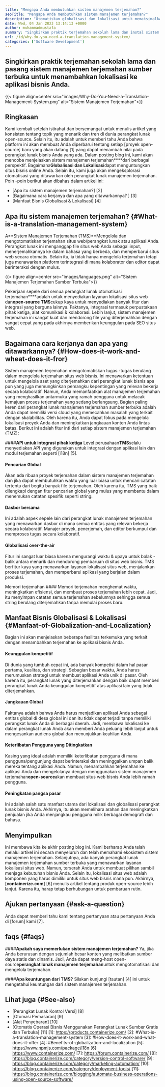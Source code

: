 ```yaml
---
title: "Mengapa Anda membutuhkan sistem manajemen terjemahan?" 
seoTitle: "Mengapa Anda membutuhkan sistem manajemen terjemahan?" 
description: "Otomatiskan globalisasi dan lokalisasi untuk memaksimalkan jangkauan produk Anda. Mari kita jelajahi bagaimana perangkat lunak Anda memanfaatkan sistem manajemen terjemahan." 
date: Wed, 04 Jan 2023 13:14:13 +0000
author: muhammadmustafa
summary: "Singkirkan praktik terjemahan sekolah lama dan instal sistem manajemen terjemahan sumber terbuka untuk menambahkan lokalisasi ke aplikasi bisnis Anda." 
url: /id/why-do-you-need-a-translation-management-system/
categories: ['Software Development']
---
```


## Singkirkan praktik terjemahan sekolah lama dan pasang sistem manajemen terjemahan sumber terbuka untuk menambahkan lokalisasi ke aplikasi bisnis Anda.

{{< figure align=center src="images/Why-Do-You-Need-a-Translation-Management-System.png" alt="Sistem Manajemen Terjemahan">}}


## Ringkasan
Kami kembali setelah istirahat dan bersemangat untuk menulis artikel yang konsisten tentang topik yang menarik dan tren di dunia perangkat lunak open-source. Selain itu, itu adalah untuk memberi tahu Anda bahwa platform ini akan membuat Anda diperbarui tentang setiap [proyek open-source] baru yang akan datang [1] yang dapat menambah nilai pada perangkat lunak bisnis Anda yang ada.
Dalam posting blog ini, kami akan mencoba menjelaskan sistem manajemen terjemahan****dari berbagai perspektif. Bagaimana**Globalisasi dan Lokalisasi**dapat menguntungkan situs bisnis online Anda. Selain itu, kami juga akan mengeksplorasi otomatisasi yang ditawarkan oleh perangkat lunak manajemen terjemahan.
Poin -poin berikut akan dibahas dalam artikel ini:
  * [Apa itu sistem manajemen terjemahan?] [2]
  * [Bagaimana cara kerjanya dan apa yang ditawarkannya? ] [3]
  * [Manfaat Bisnis Globalisasi & Lokalisasi] [4]

## Apa itu sistem manajemen terjemahan? {#What-is-a-translation-management-system}
A**Sistem Manajemen Terjemahan (TMS)**Mengelola dan mengotomatiskan terjemahan situs web/perangkat lunak atau aplikasi Anda. Perangkat lunak ini menganggap file situs web Anda sebagai input, menerjemahkannya ke dalam bahasa yang berbeda, dan memperbarui situs web secara otomatis. Selain itu, ia tidak hanya mengelola terjemahan tetapi juga menawarkan platform terintegrasi di mana kolaborator dan editor dapat berinteraksi dengan mulus.

{{< figure align=center src="images/languages.png" alt="Sistem Manajemen Terjemahan Sumber Terbuka">}}

Pekerjaan sepele dari semua perangkat lunak otomatisasi terjemahan****adalah untuk menyediakan layanan lokalisasi situs web dan**open-source TMS**cukup kaya untuk menyediakan banyak fitur dan integrasi yang berguna lainnya. Faktanya, integrasi termasuk perpustakaan pihak ketiga, alat komunikasi & kolaborasi. Lebih lanjut, sistem manajemen terjemahan ini sangat kuat dan mendorong file yang diterjemahkan dengan sangat cepat yang pada akhirnya memberikan keunggulan pada SEO situs web.

## Bagaimana cara kerjanya dan apa yang ditawarkannya? {#How-does-it-work-and-wheat-does-it-fror}
Sistem manajemen terjemahan mengotomatiskan tugas -tugas berulang dalam mengelola terjemahan situs web bisnis. Ini menawarkan ketentuan untuk mengelola aset yang diterjemahkan dari perangkat lunak bisnis apa pun yang juga memungkinkan pemangku kepentingan yang relevan bekerja secara kolaboratif. Namun, Anda memanfaatkan alat manajemen terjemahan yang menghasilkan antarmuka yang ramah pengguna untuk melacak kemajuan proses terjemahan yang sedang berlangsung.
Bagian paling keren dari perangkat lunak manajemen terjemahan sumber terbuka adalah Anda dapat memiliki versi cloud yang memecahkan masalah yang terkait dengan skalabilitas. Oleh karena itu, Anda dapat fokus pada mengelola lokalisasi proyek Anda dan meningkatkan jangkauan konten Anda lintas batas.
Berikut ini adalah fitur inti dari setiap sistem manajemen terjemahan (TMZ):

####**API untuk integrasi pihak ketiga**
Level perusahaan**TMS**selalu menyediakan API yang digunakan untuk integrasi dengan aplikasi lain dan modul terjemahan seperti [i18n] [5].

#### Pencarian Global
Akan ada ribuan proyek terjemahan dalam sistem manajemen terjemahan dan jika dapat membutuhkan waktu yang luar biasa untuk mencari catatan tertentu dari begitu banyak file terjemahan. Oleh karena itu, TMS yang baik dilengkapi dengan fitur pencarian global yang mulus yang membantu dalam menemukan catatan spesifik seperti string.

#### Dasbor bersama
Ini adalah aspek sepele lain dari perangkat lunak manajemen terjemahan yang menawarkan dasbor di mana semua entitas yang relevan bekerja secara kolaboratif. Manajer proyek, penerjemah, dan editor berkumpul dan memproses tugas secara kolaboratif.

#### Globalisasi over-the-air
Fitur ini sangat luar biasa karena mengurangi waktu & upaya untuk bolak -balik antara menarik dan mendorong pembaruan di situs web bisnis. TMS berfitur kaya yang menawarkan layanan lokalisasi situs web, menjalankan proses terjemahan, dan memperbarui aplikasi yang berjalan dalam produksi.

Memori terjemahan ####
Memori terjemahan menghemat waktu, meningkatkan efisiensi, dan membuat proses terjemahan lebih cepat. Jadi, itu menyimpan catatan semua terjemahan sebelumnya sehingga semua string berulang diterjemahkan tanpa memulai proses baru.

## Manfaat Bisnis Globalisasi & Lokalisasi {#Manfaat-of-Globalization-and-Localization}
Bagian ini akan menjelaskan beberapa fasilitas terkemuka yang terkait dengan menambahkan terjemahan ke aplikasi bisnis Anda.

#### Keunggulan kompetitif
Di dunia yang tumbuh cepat ini, ada banyak kompetisi dalam hal pasar pertama, kualitas, dan strategi. Sebagian besar waktu, Anda harus merumuskan strategi untuk membuat aplikasi Anda unik di pasar. Oleh karena itu, perangkat lunak yang diterjemahkan dengan baik dapat memberi perangkat lunak Anda keunggulan kompetitif atas aplikasi lain yang tidak diterjemahkan.

#### Jangkauan Global
Faktanya adalah bahwa Anda harus menjadikan aplikasi Anda sebagai entitas global di desa global ini dan itu tidak dapat terjadi tanpa memiliki perangkat lunak Anda di berbagai daerah. Jadi, membawa lokalisasi ke dalam perangkat lunak Anda akan memberi Anda peluang lebih lanjut untuk mengesankan audiens global dan menunjukkan keahlian Anda.

#### Keterlibatan Pengguna yang Ditingkatkan
Kasing yang ideal adalah memiliki keterlibatan pengguna di mana pengguna/pengunjung dapat berinteraksi dan meninggalkan umpan balik mereka tentang aplikasi Anda. Namun, menambahkan terjemahan ke aplikasi Anda dan mengelolanya dengan menggunakan sistem manajemen terjemahan**open-source**akan membuat situs web bisnis Anda lebih ramah pengguna.

#### Peningkatan pangsa pasar
Ini adalah salah satu manfaat utama dari lokalisasi dan globalisasi perangkat lunak bisnis Anda. Akhirnya, itu akan memelihara arahan dan meningkatkan penjualan jika Anda menjangkau pengguna milik berbagai demografi dan bahasa.

## Menyimpulkan
Ini membawa kita ke akhir posting blog ini. Kami berharap Anda telah melalui artikel ini secara menyeluruh dan telah memahami ekosistem sistem manajemen terjemahan. Selanjutnya, ada banyak perangkat lunak manajemen terjemahan sumber terbuka yang menawarkan layanan lokalisasi situs web. Namun, terserah Anda untuk membuat pilihan sambil menjaga kebutuhan bisnis Anda. Selain itu, lokalisasi situs web adalah komponen yang harus dimiliki untuk situs web bisnis mana pun.
Akhirnya, [**containerize.com**] [6] menulis artikel tentang produk open-source lebih lanjut. Karena itu, harap tetap berhubungan untuk pembaruan rutin.

## Ajukan pertanyaan {#ask-a-question}
Anda dapat memberi tahu kami tentang pertanyaan atau pertanyaan Anda di [forum] kami [7].

## faqs {#faqs}

####**Apakah saya memerlukan sistem manajemen terjemahan?**
Ya, jika Anda berurusan dengan sejumlah besar konten yang melibatkan sumber daya statis dan dinamis. Jadi, Anda dapat meng-host open-source**perangkat lunak manajemen terjemahan**untuk mengotomatisasi dan mengelola terjemahan.

####**Apa keuntungan dari TMS?**
Silakan kunjungi [tautan] [4] ini untuk mengetahui keuntungan dari sistem manajemen terjemahan.

## Lihat juga {#See-also}
  * [Perangkat Lunak Kontrol Versi] [8]
  * [Otomasi Pemasaran] [9]
  * [Alat Penyebaran] [10]
  * [Otomatis Operasi Bisnis Menggunakan Perangkat Lunak Sumber Gratis dan Terbuka] [11]
[1]: https://products.containerize.com/
[2]: #What-is-a-translation-management-system
[3]: #How-does-it-work-and-what-does-it-offer
[4]: #Benefits-of-globalization-and-localization
[5]: https://www.npmjs.com/package/i18n
[6]: https://www.containerize.com/
[7]: https://forum.containerize.com/
[8]: https://blog.containerize.com/category/version-control-software/
[9]: https://blog.containerize.com/category/marketing-automation/
[10]: https://blog.containerize.com/category/deployment-tools/
[11]: https://blog.containerize.com/blogging/automate-business-operations-using-open-source-software/
